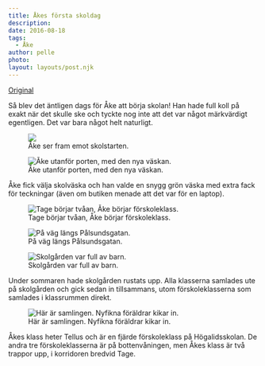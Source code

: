 ```yaml
---
title: Åkes första skoldag
description: 
date: 2016-08-18
tags:
  - Åke
author: pelle
photo: 
layout: layouts/post.njk
---
```

[Original](http://kroons.se/familj/2016/08/18/akes-forsta-skoldag/)
		
Så blev det äntligen dags för Åke att börja skolan! Han hade full koll på exakt när det skulle ske och tyckte nog inte att det var något märkvärdigt egentligen. Det var bara något helt naturligt.
<figure>
    <img class="wp-image-17 size-full" src="http://kroons.se/familj/wp-content/uploads/sites/2/2016/09/acc8akes-focc88rsta-skoldag-perk8070.jpg">
    <figcaption>Åke ser fram emot skolstarten.</figcaption>
</figure>

<figure>
    <img class="wp-image-4 size-full" src="http://kroons.se/familj/wp-content/uploads/sites/2/2016/09/acc8akes-focc88rsta-skoldag-perk8195.jpg" alt="Åke utanför porten, med den nya väskan.">
    <figcaption>Åke utanför porten, med den nya väskan.</figcaption>
</figure>

Åke fick välja skolväska och han valde en snygg grön väska med extra fack för teckningar (även om butiken menade att det var för en laptop).

<figure>
    <img class="wp-image-16 size-full" src="../../img/2016/09/acc8akes-focc88rsta-skoldag-perk8198.jpg" alt="Tage börjar tvåan, Åke börjar förskoleklass.">
    <figcaption>Tage börjar tvåan, Åke börjar förskoleklass.</figcaption>
</figure>

<figure>
    <img class="wp-image-15 size-full" src="../../img/2016/09/acc8akes-focc88rsta-skoldag-perk8200.jpg" alt="På väg längs Pålsundsgatan.">
    <figcaption>På väg längs Pålsundsgatan.</figcaption>
</figure>

<figure>
    <img class="wp-image-14 size-full" src="../../img/2016/09/acc8akes-focc88rsta-skoldag-perk8210.jpg" alt="Skolgården var full av barn.">
    <figcaption>Skolgården var full av barn.</figcaption>
</figure>

Under sommaren hade skolgården rustats upp. Alla klasserna samlades ute på skolgården och gick sedan in tillsammans, utom förskoleklasserna som samlades i klassrummen direkt.

<figure>
    <img class="wp-image-13 size-full" src="../../img/2016/09/acc8akes-focc88rsta-skoldag-perk8213.jpg" alt="Här är samlingen. Nyfikna föräldrar kikar in.">
    <figcaption>Här är samlingen. Nyfikna föräldrar kikar in.</figcaption>
</figure>

Åkes klass heter Tellus och är en fjärde förskoleklass på Högalidsskolan. De andra tre förskoleklasserna är på bottenvåningen, men Åkes klass är två trappor upp, i korridoren bredvid Tage.